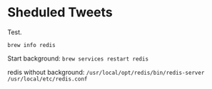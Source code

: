 # Sheduled Tweets

Test.


`brew info redis`

Start background:
`brew services restart redis`


redis without background:
`/usr/local/opt/redis/bin/redis-server /usr/local/etc/redis.conf`
